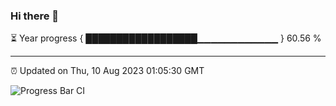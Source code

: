 ### Hi there 👋

⏳ Year progress { ██████████████████▁▁▁▁▁▁▁▁▁▁▁▁ } 60.56 %

---

⏰ Updated on Thu, 10 Aug 2023 01:05:30 GMT

![Progress Bar CI](https://github.com/JuvenileQ/Progress-Bar-CI/workflows/main/badge.svg)
